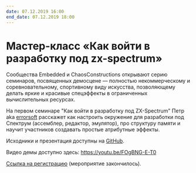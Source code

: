 ```yaml
---
date: 07.12.2019 16:00
end_date: 07.12.2019 18:00
---
```


# Мастер-класс «Как войти в разработку под zx-spectrum»

Сообщества Embedded и ChaosConstructions открывают серию семинаров, посвященных демосцене — полностью некоммерческому и соревновательному, спортивному виду искусства, позволяющему делать яркие и красивые спецэффекты в ограниченных вычислительных ресурсах.

На первом семинаре "Как войти в разработку под ZX-Spectrum"  Петр aka [errorsoft](https://github.com/errorcalc) расскажет как настроить окружение для разработки под Спектрум (ассемблер, редактор, эмулятор), про структуру памяти и научит участников создавать простые атрибутные эффекты.

Исходники и презентация доступны на [GitHub](https://github.com/errorcalc/zx_starter_pack).

Видео демы доступно здесь: https://youtu.be/FOgBNG-E-T0

[Ссылка на регистрацию](https://www.meetup.com/Embedded-Systems-Meetup-St-Petersburg/events/266890143/) (мероприятие закончилось).
